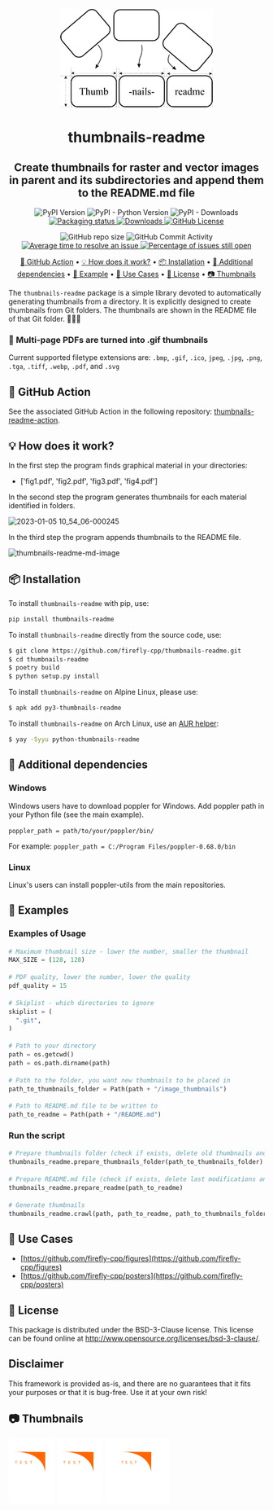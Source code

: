 <p align="center">
  <img alt="logo" width="300" src=".github/images/logo_background.png">
</p>

<h1 align="center">
  thumbnails-readme
</h1>

<h2 align="center">
  Create thumbnails for raster and vector images in parent and its subdirectories and append them to the README.md file
</h2>

<p align="center">
  <img alt="PyPI Version" src="https://img.shields.io/pypi/v/thumbnails-readme.svg">
  <img alt="PyPI - Python Version" src="https://img.shields.io/pypi/pyversions/thumbnails-readme.svg">
  <img alt="PyPI - Downloads" src="https://img.shields.io/pypi/dm/thumbnails-readme.svg">
  <a href="https://repology.org/project/python:thumbnails-readme/versions">
    <img alt="Packaging status" src="https://repology.org/badge/tiny-repos/python:thumbnails-readme.svg">
  </a>
  <a href="https://pepy.tech/project/thumbnails-readme">
    <img alt="Downloads" src="https://pepy.tech/badge/thumbnails-readme">
  </a>
  <a href="https://github.com/firefly-cpp/thumbnails-readme/blob/master/LICENSE">
    <img alt="GitHub License" src="https://img.shields.io/github/license/firefly-cpp/thumbnails-readme.svg">
  </a>
</p>

<p align="center">
  <img alt="GitHub repo size" src="https://img.shields.io/github/repo-size/firefly-cpp/thumbnails-readme">
  <img alt="GitHub Commit Activity" src="https://img.shields.io/github/commit-activity/w/firefly-cpp/thumbnails-readme.svg">
  <a href='http://isitmaintained.com/project/firefly-cpp/thumbnails-readme "Average time to resolve an issue"'>
    <img alt="Average time to resolve an issue" src="http://isitmaintained.com/badge/resolution/firefly-cpp/thumbnails-readme.svg">
  </a>
  <a href='http://isitmaintained.com/project/firefly-cpp/thumbnails-readme "Percentage of issues still open"'>
    <img alt="Percentage of issues still open" src="http://isitmaintained.com/badge/open/firefly-cpp/thumbnails-readme.svg">
  </a>
</p>

<p align="center">
  <a href="#-github-action">🚀 GitHub Action</a> •
  <a href="#-how-does-it-work">💡 How does it work?</a> •
  <a href="#-installation">📦 Installation</a> •
  <a href="#-additional-dependencies">🔗 Additional dependencies</a> •
  <a href="#-example">📓 Example</a> •
  <a href="#-use-cases">📂 Use Cases</a> •
  <a href="#-license">🔑 License</a> •
  <a href="#-thumbnails">📷 Thumbnails</a>
</p>

The `thumbnails-readme` package is a simple library devoted to automatically generating thumbnails from a directory. It is explicitly designed to create thumbnails from Git folders. The thumbnails are shown in the README file of that Git folder. 📁🌐📸

### 🔄 Multi-page PDFs are turned into .gif thumbnails

Current supported filetype extensions are: `.bmp`, `.gif`, `.ico`, `jpeg`, `.jpg`, `.png`, `.tga`, `.tiff`, `.webp`, `.pdf`, and `.svg`

## 🚀 GitHub Action

See the associated GitHub Action in the following repository: [thumbnails-readme-action](https://github.com/KukovecRok/thumbnails-readme-action).

## 💡 How does it work?

In the first step the program finds graphical material in your directories:
* ['fig1.pdf', 'fig2.pdf', 'fig3.pdf', 'fig4.pdf']

In the second step the program generates thumbnails for each material identified in folders.

![2023-01-05 10_54_06-000245](https://user-images.githubusercontent.com/33880044/212469322-e4fe49af-404d-40cd-85f8-63fd3eee162d.png)

In the third step the program appends thumbnails to the README file.

![thumbnails-readme-md-image](https://user-images.githubusercontent.com/33880044/224533101-11618c49-61b5-4b6a-bccd-5a1164430bca.png)

## 📦 Installation

To install `thumbnails-readme` with pip, use:

```sh
pip install thumbnails-readme
```

To install `thumbnails-readme` directly from the source code, use:

```sh
$ git clone https://github.com/firefly-cpp/thumbnails-readme.git
$ cd thumbnails-readme
$ poetry build
$ python setup.py install
```

To install `thumbnails-readme` on Alpine Linux, please use:

```sh
$ apk add py3-thumbnails-readme
```

To install `thumbnails-readme` on Arch Linux, use an [AUR helper](https://wiki.archlinux.org/title/AUR_helpers):

```sh
$ yay -Syyu python-thumbnails-readme
```

## 🔗 Additional dependencies

### Windows
Windows users have to download poppler for Windows. Add poppler path in your Python file (see the main example).

``` poppler_path = path/to/your/poppler/bin/ ```

For example: ```poppler_path = C:/Program Files/poppler-0.68.0/bin```

### Linux
Linux's users can install poppler-utils from the main repositories.

## 📓 Examples

### Examples of Usage

```python
# Maximum thumbnail size - lower the number, smaller the thumbnail
MAX_SIZE = (128, 128)

# PDF quality, lower the number, lower the quality
pdf_quality = 15

# Skiplist - which directories to ignore
skiplist = (
  ".git",
)

# Path to your directory
path = os.getcwd()
path = os.path.dirname(path)

# Path to the folder, you want new thumbnails to be placed in
path_to_thumbnails_folder = Path(path + "/image_thumbnails")

# Path to README.md file to be written to
path_to_readme = Path(path + "/README.md")
```

### Run the script

``` python
# Prepare thumbnails folder (check if exists, delete old thumbnails and create new ones)
thumbnails_readme.prepare_thumbnails_folder(path_to_thumbnails_folder)

# Prepare README.md file (check if exists, delete last modifications and place newly generated ones)
thumbnails_readme.prepare_readme(path_to_readme)

# Generate thumbnails
thumbnails_readme.crawl(path, path_to_readme, path_to_thumbnails_folder, MAX_SIZE, pdf_quality, skiplist, poppler_path)
```
## 📂 Use Cases

- [https://github.com/firefly-cpp/figures](https://github.com/firefly-cpp/figures)
- [https://github.com/firefly-cpp/posters](https://github.com/firefly-cpp/posters)

## 🔑 License

This package is distributed under the BSD-3-Clause license. This license can be found online at <http://www.opensource.org/licenses/bsd-3-clause/>.

## Disclaimer

This framework is provided as-is, and there are no guarantees that it fits your purposes or that it is bug-free. Use it at your own risk!

## 📷 Thumbnails

[![example-long](/image_thumbnails/pdf_animation_example-long.gif)](tests/example-long.pdf)
[![example-pdf](/image_thumbnails/pdf_example-pdf_thumb.png)](tests/example-pdf.pdf)
[![example-svg](/image_thumbnails/svg_example-svg_thumb.png)](tests/example-svg.svg)
